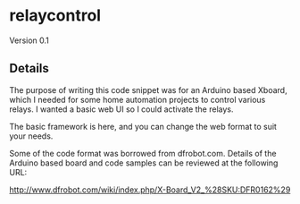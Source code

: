 # relaycontrol

Version 0.1

## Details
The purpose of writing this code snippet was for an Arduino based Xboard, which I needed for some home automation 
projects to control various relays. I wanted a basic web UI so I could activate the relays.

The basic framework is here, and you can change the web format to suit your needs.

Some of the code format was borrowed from dfrobot.com. Details of the Arduino based board and code samples can
be reviewed at the following URL: 

http://www.dfrobot.com/wiki/index.php/X-Board_V2_%28SKU:DFR0162%29


